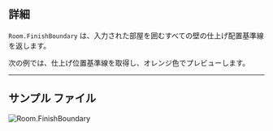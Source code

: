 ## 詳細
`Room.FinishBoundary` は、入力された部屋を囲むすべての壁の仕上げ配置基準線を返します。

次の例では、仕上げ位置基準線を取得し、オレンジ色でプレビューします。
___
## サンプル ファイル

![Room.FinishBoundary](./Revit.Elements.Room.FinishBoundary_img.jpg)
